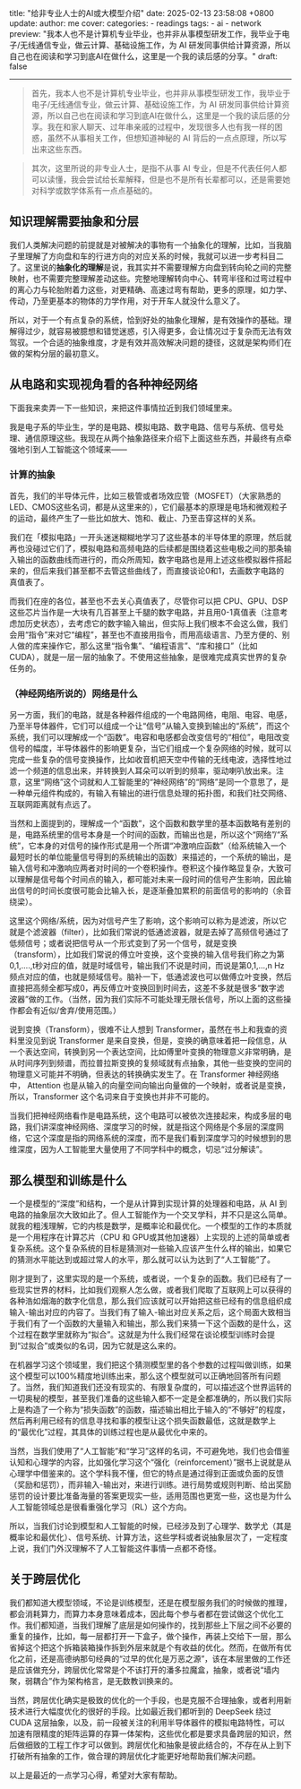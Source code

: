 title: "给非专业人士的AI或大模型介绍"
date: 2025-02-13 23:58:08 +0800
update:
author: me
cover: 
categories:
    - readings
tags:
    - ai
    - network
preview: "我本人也不是计算机专业毕业，也并非从事模型研发工作，我毕业于电子/无线通信专业，做云计算、基础设施工作，为 AI 研发同事供给计算资源，所以自己也在阅读和学习到底AI在做什么，这里是一个我的读后感的分享。"
draft: false

---

> 首先，我本人也不是计算机专业毕业，也并非从事模型研发工作，我毕业于电子/无线通信专业，做云计算、基础设施工作，为 AI 研发同事供给计算资源，所以自己也在阅读和学习到底AI在做什么，这里是一个我的读后感的分享。我在和家人聊天、过年串亲戚的过程中，发现很多人也有我一样的困惑，虽然不从事相关工作，但想知道神秘的 AI 背后的一点点原理，所以写出来这些东西。

> 其次，这里所说的非专业人士，是指不从事 AI 专业，但是不代表任何人都可以读懂，我会尝试给长辈解释，但是也不是所有长辈都可以，还是需要她对科学或数学体系有一点点基础的。

## 知识理解需要抽象和分层

我们人类解决问题的前提就是对被解决的事物有一个抽象化的理解，比如，当我脑子里理解了方向盘和车的行进方向的对应关系的时候，我就可以进一步考科目二了。这里说的**抽象化的理解**是说，我其实并不需要理解方向盘到转向轮之间的完整映射，也不需要完整理解差动这些。完整地理解转向中心、转弯半径和过弯过程中的离心力与轮胎附着力这些，对更精确、高速过弯有帮助，更多的原理，如力学、传动，乃至更基本的物体的力学作用，对于开车人就没什么意义了。

所以，对于一个有点复杂的系统，恰到好处的抽象化理解，是有效操作的基础。理解得过少，就容易被臆想和错觉迷惑，引入得更多，会让情况过于复杂而无法有效驾驭。一个合适的抽象维度，才是有效并高效解决问题的捷径，这就是架构师们在做的架构分层的最初意义。

## 从电路和实现视角看的各种神经网络

下面我来卖弄一下一些知识，来把这件事情拉近到我们领域里来。

我是电子系的毕业生，学的是电路、模拟电路、数字电路、信号与系统、信号处理、通信原理这些。我现在从两个抽象路径来介绍下上面这些东西，并最终有点牵强地引到人工智能这个领域来——

### 计算的抽象

首先，我们的半导体元件，比如三极管或者场效应管（MOSFET）（大家熟悉的LED、CMOS这些名词，都是从这里来的），它们最基本的原理是电场和微观粒子的运动，最终产生了一些比如放大、饱和、截止、乃至击穿这样的关系。

我们在「模拟电路」一开头迷迷糊糊地学习了这些基本的半导体里的原理，然后就再也没碰过它们了，模拟电路和高频电路的后续都是围绕着这些电极之间的那条输入输出的函数曲线而进行的，而众所周知，数字电路也是用上述这些模拟器件搭起来的，但后来我们甚至都不去管这些曲线了，而直接谈论0和1，去画数字电路的真值表了。

而我们在座的各位，甚至也不去关心真值表了，尽管你可以把 CPU、GPU、DSP 这些芯片当作是一大块有几百甚至上千腿的数字电路，并且用0-1真值表（注意考虑加历史状态），去考虑它的数字输入输出，但实际上我们根本不会这么做，我们会用“指令”来对它“编程”，甚至也不直接用指令，而用高级语言、乃至方便的、别人做的库来操作它，那么这里“指令集”、“编程语言”、“库和接口”（比如 CUDA），就是一层一层的抽象了。不使用这些抽象，是很难完成真实世界的复杂任务的。

### （神经网络所说的）网络是什么

另一方面，我们的电路，就是各种器件组成的一个电路网络，电阻、电容、电感，乃至半导体器件，它们可以组成一个让“信号”从输入变换到输出的“系统”，而这个系统，我们可以理解成一个“函数”。电容和电感都会改变信号的“相位”，电阻改变信号的幅度，半导体器件的影响更复杂，当它们组成一个复杂网络的时候，就可以完成一些复杂的信号变换操作，比如收音机把天空中传输的无线电波，选择性地过滤一个频道的信息出来，并转换到人耳朵可以听到的频率，驱动喇叭放出来。注意，这里“网络”这个词就和人工智能里的“神经网络”的“网络”是同一个意思了，是一种单元组件构成的，有输入有输出的进行信息处理的拓扑图，和我们社交网络、互联网距离就有点远了。

当然和上面提到的，理解成一个“函数”，这个函数和数学里的基本函数略有差别的是，电路系统里的信号本身是一个时间的函数，而输出也是，所以这个“网络”/“系统”，它本身的对信号的操作形式是用一个所谓“冲激响应函数”（给系统输入一个最短时长的单位能量信号得到的系统输出的函数）来描述的，一个系统的输出，是输入信号和冲激响应两者对时间的一个卷积操作。卷积这个操作略显复杂，大致可以理解是信号每个时间点的输入，都可能对未来一段时间的信号产生影响，因此输出信号的时间长度很可能会比输入长，是逐渐叠加累积的前面信号的影响的（余音绕梁）。

这里这个网络/系统，因为对信号产生了影响，这个影响可以称为是滤波，所以它就是个滤波器（filter），比如我们常说的低通滤波器，就是去掉了高频信号通过了低频信号；或者说把信号从一个形式变到了另一个信号，就是变换（transform），比如我们常说的傅立叶变换，这个变换的输入信号我们称之为第0,1,....,t秒对应的值，就是时域信号，输出我们不说是时间，而说是第0,1,...,n Hz 频点对应的值，也就是频域信号。脑补一下，低通滤波也可以做傅立叶变换，然后直接把高频全都写成0，再反傅立叶变换回到时间去，这差不多就是很多“数字滤波器”做的工作。（当然，因为我们实际不可能处理无限长信号，所以上面的这些操作都会有近似/舍弃/使用范围。）

说到变换（Transform），很难不让人想到 Transformer，虽然在书上和我查的资料里没见到说 Transformer 是来自变换，但是，变换的确意味着把一段信息，从一个表达空间，转换到另一个表达空间，比如傅里叶变换的物理意义非常明确，是从时间序列到频谱，而拉普拉斯变换的复频域就有点抽象，其他一些变换的空间的物理意义可能并不明确，但表达的转换确实发生了。在 Transformer 神经网络中， Attention 也是从输入的向量空间向输出向量做的一个映射，或者说是变换，所以，Transformer 这个名词来自于变换也并非不可能的。

当我们把神经网络看作是电路系统，这个电路可以被依次连接起来，构成多层的电路，我们讲深度神经网络、深度学习的时候，就是指这个网络是个多层的深度网络，它这个深度是指的网络系统的深度，而不是我们看到深度学习的时候想到的思维深度，因为人工智能里大量使用了不同学科中的概念，切忌“过分解读”。

## 那么模型和训练是什么

一个是模型的“深度”和结构，一个是从计算到实现计算的处理器和电路，从 AI 到电路的抽象层次大致如此了。但人工智能作为一个交叉学科，并不只是这么简单。就我的粗浅理解，它的内核是数学，是概率论和最优化。一个模型的工作的本质就是一个用程序在计算芯片（CPU 和 GPU或其他加速器）上实现的上述的简单或者复杂系统。这个复杂系统的目标是猜测对一些输入应该产生什么样的输出，如果它的猜测水平能达到或超过常人的水平，那么就可以认为达到了“人工智能”了。

刚才提到了，这里实现的是一个系统，或者说，一个复杂的函数。我们已经有了一些现实世界的材料，比如我们观察人怎么做，或者我们爬取了互联网上可以获得的各种浩如烟海的数字化信息，那么我们应该就可以开始把这些已经有的信息组织成输入-输出对应的内容了。当我们有了输入-输出对应关系之后，这个局面大致相当于我们有了一个函数的大量输入和输出，那么我们来猜一下这个函数的是什么，这个过程在数学里就称为“拟合”。这就是为什么我们经常在谈论模型训练时会提到“过拟合”或类似的名词，因为它就是这么来的。

在机器学习这个领域里，我们把这个猜测模型里的各个参数的过程叫做训练，如果这个模型可以100%精度地训练出来，那么这个模型就可以正确地回答所有问题了。当然，我们知道我们还没有现实的、有限复杂度的，可以描述这个世界运转的一切奥秘的模型，甚至我们准备的这些输入都不一定是全都准确的，所以我们实际上是构造了一个称为“损失函数”的函数，描述输出相比于输入的“不够好”的程度，然后再利用已经有的信息寻找和事的模型让这个损失函数最低，这就是数学上的“最优化”过程，其具体的训练过程也是从最优化中来的。

当然，当我们使用了“人工智能”和“学习”这样的名词，不可避免地，我们也会借鉴认知和心理学的内容，比如强化学习这个“强化（reinforcement）”据书上说就是从心理学中借鉴来的。这个学科我不懂，但它的特点是通过得到正面或负面的反馈（奖励和惩罚），而非输入-输出对，来进行训练。进行局势或规则判断、给出奖励惩罚的设计要比准备海量的答案更现实一些，适用范围也更宽一些，这也是为什么人工智能领域总是很看重强化学习（RL）这个方向。

所以，当我们讨论到模型和人工智能的时候，已经涉及到了心理学、数学尤（其是概率论和最优化）、信号系统、计算方法，这些学科或者说抽象层次了，一定程度上说，我们门外汉理解不了人工智能这件事情一点都不奇怪。

## 关于跨层优化

我们都知道大模型领域，不论是训练模型，还是在模型服务我们的时候做的推理，都会消耗算力，而算力本身意味着成本，因此每个参与者都在尝试做这个优化工作。我们都知道，当我们理解了底层是如何操作的，找到那些上下层之间不必要的重复的操作，比如，每一层都打开一下盒子，做个操作，再装上交给下一层，那么省掉这个把这个拆箱装箱操作拆到外层来就是个有收益的优化。然而，在做所有优化之前，还是高德纳那句经典的“过早的优化是万恶之源”，该在本层里做的工作还是应该做充分，跨层优化常常是个不该打开的潘多拉魔盒，抽象，或者说“墙内聚，弱耦合”作为架构格言，是无数教训换来的。

当然，跨层优化确实是极致的优化的一个手段，也是克服不合理抽象，或者利用新技术进行大幅度优化的很好的手段。比如最近我们都听到的 DeepSeek 绕过 CUDA 这层抽象，以及，前一段被关注的利用半导体器件的模拟电路特性，可以加速有限精度的矩阵运算的存算一体架构，这些优化都是要求具备跨层的知识，然后做细致的工程工作才可以做到。跨层优化和抽象是彼此结合的，不存在从上到下打破所有抽象的工作，做合理的跨层优化才能更好地帮助我们解决问题。

以上是最近的一点学习心得，希望对大家有帮助。


